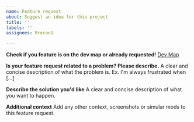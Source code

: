 ```yaml
---
name: Feature request
about: Suggest an idea for this project
title: ''
labels: ''
assignees: Brecon1

---
```


**Check if you feature is on the dev map or already requested!**
[Dev Map](https://github.com/Brecon1/5thCavMod/projects/1)

**Is your feature request related to a problem? Please describe.**
A clear and concise description of what the problem is. Ex. I'm always frustrated when [...]

**Describe the solution you'd like**
A clear and concise description of what you want to happen.

**Additional context**
Add any other context, screenshots or simular mods to this feature request.
